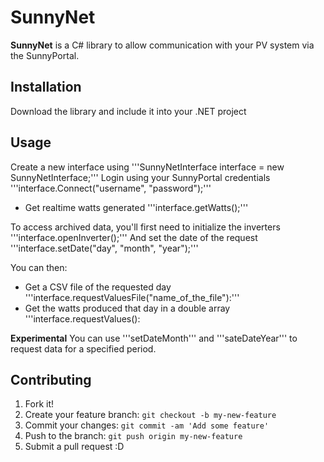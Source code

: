 
# SunnyNet
**SunnyNet** is a C# library to allow communication with your PV system via the SunnyPortal.
## Installation
Download the library and include it into your .NET project
## Usage
Create a new interface using '''SunnyNetInterface interface = new SunnyNetInterface;'''
Login using your SunnyPortal credentials '''interface.Connect("username", "password");'''

* Get realtime watts generated '''interface.getWatts();'''

To access archived data, you'll first need to initialize the inverters '''interface.openInverter();'''
And set the date of the request '''interface.setDate("day", "month", "year");'''

You can then:
* Get a CSV file of the requested day '''interface.requestValuesFile("name_of_the_file"):'''
* Get the watts produced that day in a double array '''interface.requestValues():

**Experimental**
You can use '''setDateMonth''' and '''sateDateYear''' to request data for a specified period.
## Contributing
1. Fork it!
2. Create your feature branch: `git checkout -b my-new-feature`
3. Commit your changes: `git commit -am 'Add some feature'`
4. Push to the branch: `git push origin my-new-feature`
5. Submit a pull request :D
